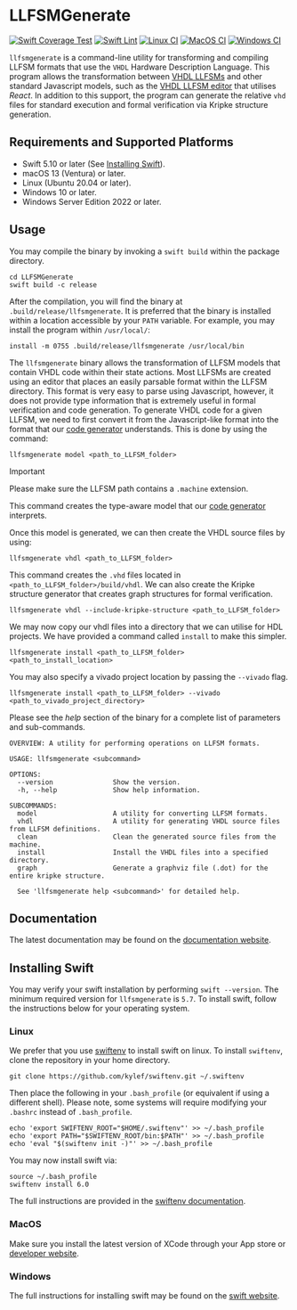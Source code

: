 # LLFSMGenerate
[![Swift Coverage Test](https://github.com/CPSLabGU/LLFSMGenerate/actions/workflows/cov.yml/badge.svg)](https://github.com/CPSLabGU/LLFSMGenerate/actions/workflows/cov.yml)
[![Swift Lint](https://github.com/CPSLabGU/LLFSMGenerate/actions/workflows/swiftlint.yml/badge.svg)](https://github.com/CPSLabGU/LLFSMGenerate/actions/workflows/swiftlint.yml)
[![Linux CI](https://github.com/CPSLabGU/LLFSMGenerate/actions/workflows/ci-linux.yml/badge.svg)](https://github.com/CPSLabGU/LLFSMGenerate/actions/workflows/ci-linux.yml)
[![MacOS CI](https://github.com/CPSLabGU/LLFSMGenerate/actions/workflows/ci-macOS.yml/badge.svg)](https://github.com/CPSLabGU/LLFSMGenerate/actions/workflows/ci-macOS.yml)
[![Windows CI](https://github.com/CPSLabGU/LLFSMGenerate/actions/workflows/ci-windows.yml/badge.svg)](https://github.com/CPSLabGU/LLFSMGenerate/actions/workflows/ci-windows.yml)

`llfsmgenerate` is a command-line utility for transforming and compiling LLFSM formats that use the `VHDL`
Hardware Description Language.
This program allows the transformation between [VHDL LLFSMs](https://github.com/mipalgu/VHDLMachines) and
other standard Javascript models, such as the [VHDL LLFSM editor](https://github.com/CPSLabGU/editor) that utilises *React*.
In addition to this support, the program can generate the relative `vhd` files for standard execution and
formal verification via Kripke structure generation.

## Requirements and Supported Platforms

- Swift 5.10 or later (See [Installing Swift](#installing-swift)).
- macOS 13 (Ventura) or later.
- Linux (Ubuntu 20.04 or later).
- Windows 10 or later.
- Windows Server Edition 2022 or later.

## Usage
You may compile the binary by invoking a `swift build` within the package directory.

```shell
cd LLFSMGenerate
swift build -c release
```

After the compilation, you will find the binary at `.build/release/llfsmgenerate`. It is preferred that the
binary is installed within a location accessible by your `PATH` variable. For example, you may install the
program within `/usr/local/`:
```shell
install -m 0755 .build/release/llfsmgenerate /usr/local/bin
```

The `llfsmgenerate` binary allows the transformation of LLFSM models that contain VHDL code within their
state actions. Most LLFSMs are created using an editor that places an easily parsable format within the
LLFSM directory. This format is very easy to parse using Javascript, however, it does not provide type
information that is extremely useful in formal verification and code generation. To generate VHDL code for a
given LLFSM, we need to first convert it from the Javascript-like format into the format that our
[code generator](https://github.com/mipalgu/VHDLMachines) understands. This is done by using the command:

```shell
llfsmgenerate model <path_to_LLFSM_folder>
```

> [!IMPORTANT]
> Please make sure the LLFSM path contains a `.machine` extension.

This command creates the type-aware model that our
[code generator](https://github.com/mipalgu/VHDLMachines) interprets.

Once this model is generated, we can then create the VHDL source files by using:

```shell
llfsmgenerate vhdl <path_to_LLFSM_folder>
```

This command creates the `.vhd` files located in `<path_to_LLFSM_folder>/build/vhdl`. We can also create
the Kripke structure generator that creates graph structures for formal verification.

```shell
llfsmgenerate vhdl --include-kripke-structure <path_to_LLFSM_folder>
```

We may now copy our vhdl files into a directory that we can utilise for HDL projects. We have provided
a command called `install` to make this simpler.

```shell
llfsmgenerate install <path_to_LLFSM_folder> <path_to_install_location>
```

You may also specify a vivado project location by passing the `--vivado` flag.

```shell
llfsmgenerate install <path_to_LLFSM_folder> --vivado <path_to_vivado_project_directory>
```

Please see the *help* section of the binary for a complete list of parameters and sub-commands.
```shell
OVERVIEW: A utility for performing operations on LLFSM formats.

USAGE: llfsmgenerate <subcommand>

OPTIONS:
  --version               Show the version.
  -h, --help              Show help information.

SUBCOMMANDS:
  model                   A utility for converting LLFSM formats.
  vhdl                    A utility for generating VHDL source files from LLFSM definitions.
  clean                   Clean the generated source files from the machine.
  install                 Install the VHDL files into a specified directory.
  graph                   Generate a graphviz file (.dot) for the entire kripke structure.

  See 'llfsmgenerate help <subcommand>' for detailed help.
```

## Documentation

The latest documentation may be found on the
[documentation website](https://cpslabgu.github.io/LLFSMGenerate/).

## Installing Swift

You may verify your swift installation by performing `swift --version`. The minimum required version for
`llfsmgenerate` is `5.7`. To install swift, follow the instructions below for your operating system.

### Linux

We prefer that you use [swiftenv](https://github.com/kylef/swiftenv) to install swift on linux. To install
`swiftenv`, clone the repository in your home directory.

```shell
git clone https://github.com/kylef/swiftenv.git ~/.swiftenv
```

Then place the following in your `.bash_profile` (or equivalent if using a different shell). Please note,
some systems will require modifying your `.bashrc` instead of `.bash_profile`.

```shell
echo 'export SWIFTENV_ROOT="$HOME/.swiftenv"' >> ~/.bash_profile
echo 'export PATH="$SWIFTENV_ROOT/bin:$PATH"' >> ~/.bash_profile
echo 'eval "$(swiftenv init -)"' >> ~/.bash_profile
```

You may now install swift via:

```shell
source ~/.bash_profile
swiftenv install 6.0
```

The full instructions are provided in the
[swiftenv documentation](https://swiftenv.fuller.li/en/latest/installation.html).

### MacOS

Make sure you install the latest version of XCode through your App store or
[developer website](https://developer.apple.com/xcode/).

### Windows

The full instructions for installing swift may be found on the [swift website](https://www.swift.org/install/windows/).

